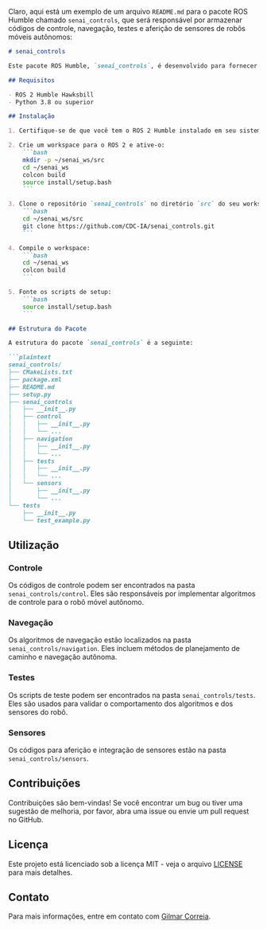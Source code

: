 Claro, aqui está um exemplo de um arquivo `README.md` para o pacote ROS Humble chamado `senai_controls`, que será responsável por armazenar códigos de controle, navegação, testes e aferição de sensores de robôs móveis autônomos:

```markdown
# senai_controls

Este pacote ROS Humble, `senai_controls`, é desenvolvido para fornecer códigos de controle, navegação, testes e aferição de sensores para robôs móveis autônomos. Ele é escrito em Python e visa facilitar o desenvolvimento e a implementação de algoritmos de controle e navegação, bem como realizar testes e aferições precisas dos sensores do robô.

## Requisitos

- ROS 2 Humble Hawksbill
- Python 3.8 ou superior

## Instalação

1. Certifique-se de que você tem o ROS 2 Humble instalado em seu sistema. Siga as instruções de instalação no site oficial do ROS 2: [ROS 2 Humble Installation](https://docs.ros.org/en/humble/Installation.html).

2. Crie um workspace para o ROS 2 e ative-o:
    ```bash
    mkdir -p ~/senai_ws/src
    cd ~/senai_ws
    colcon build
    source install/setup.bash
    ```

3. Clone o repositório `senai_controls` no diretório `src` do seu workspace:
    ```bash
    cd ~/senai_ws/src
    git clone https://github.com/CDC-IA/senai_controls.git
    ```

4. Compile o workspace:
    ```bash
    cd ~/senai_ws
    colcon build
    ```

5. Fonte os scripts de setup:
    ```bash
    source install/setup.bash
    ```

## Estrutura do Pacote

A estrutura do pacote `senai_controls` é a seguinte:

```plaintext
senai_controls/
├── CMakeLists.txt
├── package.xml
├── README.md
├── setup.py
├── senai_controls
│   ├── __init__.py
│   ├── control
│   │   ├── __init__.py
│   │   └── ...
│   ├── navigation
│   │   ├── __init__.py
│   │   └── ...
│   ├── tests
│   │   ├── __init__.py
│   │   └── ...
│   └── sensors
│       ├── __init__.py
│       └── ...
└── tests
    ├── __init__.py
    └── test_example.py
```

## Utilização

### Controle

Os códigos de controle podem ser encontrados na pasta `senai_controls/control`. Eles são responsáveis por implementar algoritmos de controle para o robô móvel autônomo.

### Navegação

Os algoritmos de navegação estão localizados na pasta `senai_controls/navigation`. Eles incluem métodos de planejamento de caminho e navegação autônoma.

### Testes

Os scripts de teste podem ser encontrados na pasta `senai_controls/tests`. Eles são usados para validar o comportamento dos algoritmos e dos sensores do robô.

### Sensores

Os códigos para aferição e integração de sensores estão na pasta `senai_controls/sensors`.

## Contribuições

Contribuições são bem-vindas! Se você encontrar um bug ou tiver uma sugestão de melhoria, por favor, abra uma issue ou envie um pull request no GitHub.

## Licença

Este projeto está licenciado sob a licença MIT - veja o arquivo [LICENSE](LICENSE) para mais detalhes.

## Contato

Para mais informações, entre em contato com [Gilmar Correia](mailto:gilmar.jeronimo@sp.senai.br).